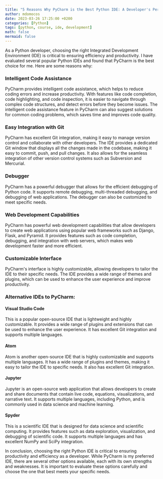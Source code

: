 ```yaml
---
title: "5 Reasons Why PyCharm is the Best Python IDE: A Developer's Perspective"
author: mdomocos
date: 2023-03-26 17:25:00 +0200
categories: [Python]
tags: [python, course, ide, development]
math: false
mermaid: false
---
```

As a Python developer, choosing the right Integrated Development Environment (IDE) is critical to ensuring efficiency and productivity. I have evaluated several popular Python IDEs and found that PyCharm is the best choice for me. Here are some reasons why:

### Intelligent Code Assistance
PyCharm provides intelligent code assistance, which helps to reduce coding errors and increase productivity. With features like code completion, code highlighting, and code inspection, it is easier to navigate through complex code structures, and detect errors before they become issues. The intelligent code assistance feature in PyCharm can also suggest solutions for common coding problems, which saves time and improves code quality.

### Easy Integration with Git
PyCharm has excellent Git integration, making it easy to manage version control and collaborate with other developers. The IDE provides a dedicated Git window that displays all the changes made in the codebase, making it easy to commit, push, and pull changes. It also allows for the seamless integration of other version control systems such as Subversion and Mercurial.

### Debugger
PyCharm has a powerful debugger that allows for the efficient debugging of Python code. It supports remote debugging, multi-threaded debugging, and debugging of web applications. The debugger can also be customized to meet specific needs.

### Web Development Capabilities
PyCharm has powerful web development capabilities that allow developers to create web applications using popular web frameworks such as Django, Flask, and Pyramid. It provides features such as code completion, debugging, and integration with web servers, which makes web development faster and more efficient.

###  Customizable Interface
PyCharm's interface is highly customizable, allowing developers to tailor the IDE to their specific needs. The IDE provides a wide range of themes and plugins, which can be used to enhance the user experience and improve productivity.

### Alternative IDEs to PyCharm:

#### Visual Studio Code
This is a popular open-source IDE that is lightweight and highly customizable. It provides a wide range of plugins and extensions that can be used to enhance the user experience. It has excellent Git integration and supports multiple languages.

#### Atom
Atom is another open-source IDE that is highly customizable and supports multiple languages. It has a wide range of plugins and themes, making it easy to tailor the IDE to specific needs. It also has excellent Git integration.

#### Jupyter
Jupyter is an open-source web application that allows developers to create and share documents that contain live code, equations, visualizations, and narrative text. It supports multiple languages, including Python, and is commonly used in data science and machine learning.

#### Spyder
This is a scientific IDE that is designed for data science and scientific computing. It provides features such as data exploration, visualization, and debugging of scientific code. It supports multiple languages and has excellent NumPy and SciPy integration.

In conclusion, choosing the right Python IDE is critical to ensuring productivity and efficiency as a developer. While PyCharm is my preferred IDE, there are several other options available, each with its own strengths and weaknesses. It is important to evaluate these options carefully and choose the one that best meets your specific needs.
